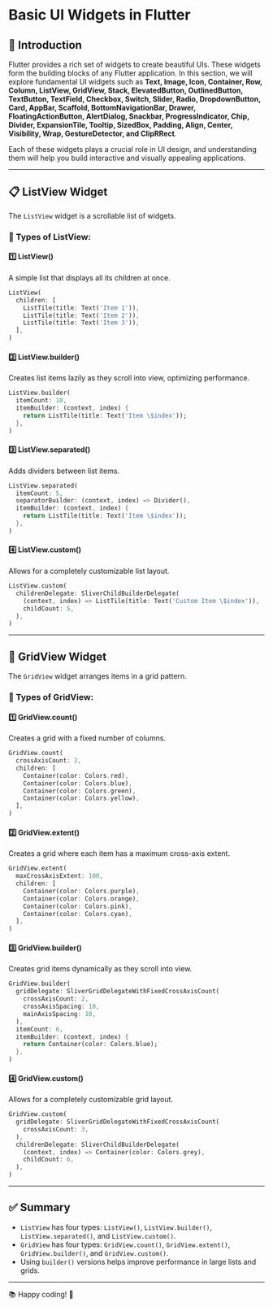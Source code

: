 # Basic UI Widgets in Flutter

## 📌 Introduction
Flutter provides a rich set of widgets to create beautiful UIs. These widgets form the building blocks of any Flutter application. In this section, we will explore fundamental UI widgets such as **Text, Image, Icon, Container, Row, Column, ListView, GridView, Stack, ElevatedButton, OutlinedButton, TextButton, TextField, Checkbox, Switch, Slider, Radio, DropdownButton, Card, AppBar, Scaffold, BottomNavigationBar, Drawer, FloatingActionButton, AlertDialog, Snackbar, ProgressIndicator, Chip, Divider, ExpansionTile, Tooltip, SizedBox, Padding, Align, Center, Visibility, Wrap, GestureDetector, and ClipRRect**.

Each of these widgets plays a crucial role in UI design, and understanding them will help you build interactive and visually appealing applications.

---

## 📋 ListView Widget
The `ListView` widget is a scrollable list of widgets.

### 🔹 Types of ListView:

#### 1️⃣ ListView()
A simple list that displays all its children at once.

```dart
ListView(
  children: [
    ListTile(title: Text('Item 1')),
    ListTile(title: Text('Item 2')),
    ListTile(title: Text('Item 3')),
  ],
)
```

#### 2️⃣ ListView.builder()
Creates list items lazily as they scroll into view, optimizing performance.

```dart
ListView.builder(
  itemCount: 10,
  itemBuilder: (context, index) {
    return ListTile(title: Text('Item \$index'));
  },
)
```

#### 3️⃣ ListView.separated()
Adds dividers between list items.

```dart
ListView.separated(
  itemCount: 5,
  separatorBuilder: (context, index) => Divider(),
  itemBuilder: (context, index) {
    return ListTile(title: Text('Item \$index'));
  },
)
```

#### 4️⃣ ListView.custom()
Allows for a completely customizable list layout.

```dart
ListView.custom(
  childrenDelegate: SliverChildBuilderDelegate(
    (context, index) => ListTile(title: Text('Custom Item \$index')),
    childCount: 5,
  ),
)
```

---

## 🔲 GridView Widget
The `GridView` widget arranges items in a grid pattern.

### 🔹 Types of GridView:

#### 1️⃣ GridView.count()
Creates a grid with a fixed number of columns.

```dart
GridView.count(
  crossAxisCount: 2,
  children: [
    Container(color: Colors.red),
    Container(color: Colors.blue),
    Container(color: Colors.green),
    Container(color: Colors.yellow),
  ],
)
```

#### 2️⃣ GridView.extent()
Creates a grid where each item has a maximum cross-axis extent.

```dart
GridView.extent(
  maxCrossAxisExtent: 100,
  children: [
    Container(color: Colors.purple),
    Container(color: Colors.orange),
    Container(color: Colors.pink),
    Container(color: Colors.cyan),
  ],
)
```

#### 3️⃣ GridView.builder()
Creates grid items dynamically as they scroll into view.

```dart
GridView.builder(
  gridDelegate: SliverGridDelegateWithFixedCrossAxisCount(
    crossAxisCount: 2,
    crossAxisSpacing: 10,
    mainAxisSpacing: 10,
  ),
  itemCount: 6,
  itemBuilder: (context, index) {
    return Container(color: Colors.blue);
  },
)
```

#### 4️⃣ GridView.custom()
Allows for a completely customizable grid layout.

```dart
GridView.custom(
  gridDelegate: SliverGridDelegateWithFixedCrossAxisCount(
    crossAxisCount: 3,
  ),
  childrenDelegate: SliverChildBuilderDelegate(
    (context, index) => Container(color: Colors.grey),
    childCount: 6,
  ),
)
```

---

## ✅ Summary
- `ListView` has four types: `ListView()`, `ListView.builder()`, `ListView.separated()`, and `ListView.custom()`.
- `GridView` has four types: `GridView.count()`, `GridView.extent()`, `GridView.builder()`, and `GridView.custom()`.
- Using `builder()` versions helps improve performance in large lists and grids.

---

📚 Happy coding! 🚀
